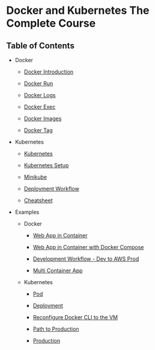 # Docker and Kubernetes The Complete Course

## Table of Contents

- Docker

  - [Docker Introduction](docs/docker-introduction.md)

  - [Docker Run](docs/docker-run.md)

  - [Docker Logs](docs/docker-logs.md)

  - [Docker Exec](docs/docker-exec.md)

  - [Docker Images](docs/docker-images.md)

  - [Docker Tag](docs/docker-tag.md)

- Kubernetes
  
  - [Kubernetes](docs/kubernetes.md)

  - [Kubernetes Setup](docs/kubernetes-setup.md)

  - [Minikube](docs/minikube.md)

  - [Deployment Workflow](docs/workflow.md)

  - [Cheatsheet](docs/kubernetes-cheatsheet.md)

- Examples

  - Docker

    - [Web App in Container](examples/nodejs/README.md)

    - [Web App in Container with Docker Compose](examples/nodejs-hits-count/README.md)

    - [Development Workflow - Dev to AWS Prod](examples/workflow/README.md)

    - [Multi Container App](examples/multi/README.md)

  - Kubernetes

    - [Pod](examples/pod/README.md)

    - [Deployment](examples/deployment/README.md)

    - [Reconfigure Docker CLI to the VM](examples/reconfigure-docker-cli/README.md)

    - [Path to Production](examples/path-to-production-k8s/README.md)

    - [Production](examples/production/README.md)